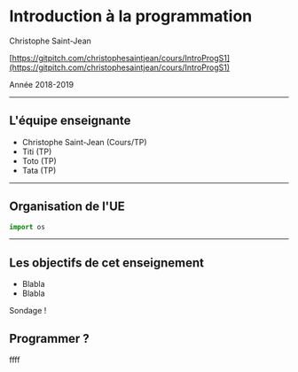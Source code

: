 # Introduction à la programmation

Christophe Saint-Jean

[https://gitpitch.com/christophesaintjean/cours/IntroProgS1](https://gitpitch.com/christophesaintjean/cours/IntroProgS1)

Année 2018-2019

---
## L'équipe enseignante

* Christophe Saint-Jean (Cours/TP)
* Titi (TP)
* Toto (TP)
* Tata (TP)

---

## Organisation de l'UE

```python
import os
```

---

## Les objectifs de cet enseignement

* Blabla
* Blabla

Sondage !


## Programmer ?

ffff
<!--stackedit_data:
eyJoaXN0b3J5IjpbLTkyOTI0ODc1M119
-->